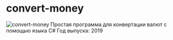 # convert-money
![convert-money](https://user-images.githubusercontent.com/103204349/181768205-05655349-05c8-4922-bc24-e269585563dc.PNG)
Простая программа для конвертации валют с помощью языка C#
Год выпуска: 2019
